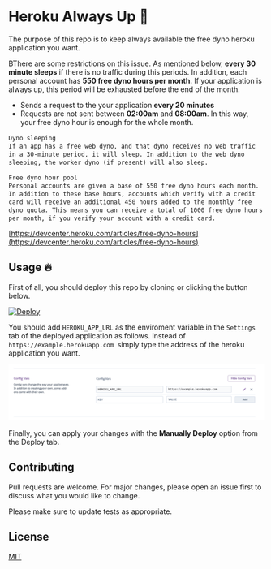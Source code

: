# Heroku Always Up :rocket:

The purpose of this repo is to keep always available the free dyno heroku application you want.

BThere are some restrictions on this issue. As mentioned below, **every 30 minute sleeps** if there is no traffic during this periods. In addition, each personal account has **550 free dyno hours per month**. If your application is always up, this period will be exhausted before the end of the month.

* Sends a request to the your application **every 20 minutes**
* Requests are not sent between **02:00am** and **08:00am**. In this way, your free dyno hour is enough for the whole month.

```
Dyno sleeping
If an app has a free web dyno, and that dyno receives no web traffic in a 30-minute period, it will sleep. In addition to the web dyno sleeping, the worker dyno (if present) will also sleep.
```

```
Free dyno hour pool
Personal accounts are given a base of 550 free dyno hours each month. In addition to these base hours, accounts which verify with a credit card will receive an additional 450 hours added to the monthly free dyno quota. This means you can receive a total of 1000 free dyno hours per month, if you verify your account with a credit card.
```

[https://devcenter.heroku.com/articles/free-dyno-hours](https://devcenter.heroku.com/articles/free-dyno-hours)

## Usage :fire:

First of all, you should deploy this repo by cloning or clicking the button below.

[![Deploy](https://www.herokucdn.com/deploy/button.svg)](https://heroku.com/deploy?template=https://github.com/tolgacesur/heroku-always-up)

You should add `HEROKU_APP_URL` as the enviroment variable in the `Settings` tab of the deployed application as follows. Instead of `https://example.herokuapp.com `simply type the address of the heroku application you want.

![Config vars](config_vars.png)

Finally, you can apply your changes with the **Manually Deploy** option from the Deploy tab.

## Contributing
Pull requests are welcome. For major changes, please open an issue first to discuss what you would like to change.

Please make sure to update tests as appropriate.

## License
[MIT](https://choosealicense.com/licenses/mit/)